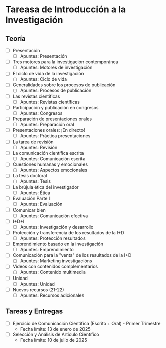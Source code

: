 # Tareasa de Introducción a la Investigación

## Teoría
- [ ] Presentación
  - [ ] Apuntes: Presentación
- [ ] Tres motores para la investigación contemporánea
  - [ ] Apuntes: Motores de investigación
- [ ] El ciclo de vida de la investigación
  - [ ] Apuntes: Ciclo de vida
- [ ] Generalidades sobre los procesos de publicación
  - [ ] Apuntes: Procesos de publicación
- [ ] Las revistas científicas
  - [ ] Apuntes: Revistas científicas
- [ ] Participación y publicación en congresos
  - [ ] Apuntes: Congresos
- [ ] Preparación de presentaciones orales
  - [ ] Apuntes: Preparación oral
- [ ] Presentaciones orales: ¡En directo!
  - [ ] Apuntes: Práctica presentaciones
- [ ] La tarea de revisión
  - [ ] Apuntes: Revisión
- [ ] La comunicación científica escrita
  - [ ] Apuntes: Comunicación escrita
- [ ] Cuestiones humanas y emocionales
  - [ ] Apuntes: Aspectos emocionales
- [ ] La tesis doctoral
  - [ ] Apuntes: Tesis
- [ ] La brújula ética del investigador
  - [ ] Apuntes: Ética
- [ ] Evaluación Parte I
  - [ ] Apuntes: Evaluación
- [ ] Comunicar bien
  - [ ] Apuntes: Comunicación efectiva
- [ ] I+D+I
  - [ ] Apuntes: Investigación y desarrollo
- [ ] Protección y transferencia de los resultados de la I+D
  - [ ] Apuntes: Protección resultados
- [ ] Emprendimiento basado en la investigación
  - [ ] Apuntes: Emprendimiento
- [ ] Comunicación para la "venta" de los resultados de la I+D
  - [ ] Apuntes: Marketing investigacións
- [ ] Vídeos con contenidos complementarios
  - [ ] Apuntes: Contenido multimedia
- [ ] Unidad
  - [ ] Apuntes: Unidad
- [ ] Nuevos recursos (21-22)
  - [ ] Apuntes: Recursos adicionales

## Tareas y Entregas
- [ ] Ejercicio de Comunicación Científica (Escrito + Oral) - Primer Trimestre
  - Fecha límite: 13 de enero de 2025
- [ ] Selección y Análisis de Artículo Científico
  - Fecha límite: 10 de julio de 2025
